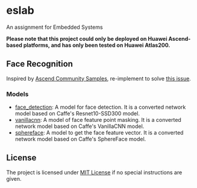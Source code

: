 # eslab

An assignment for Embedded Systems

**Please note that this project could only be deployed on Huawei Ascend-based platforms, and has only been tested on Huawei Atlas200.**

## Face Recognition

Inspired by [Ascend Community Samples](https://gitee.com/ascend/samples), re-implement to solve [this issue](https://toscode.gitee.com/ascend/samples/issues/I51GHH).

### Models

- [face_detection](https://gitee.com/ascend/ModelZoo-TensorFlow/tree/master/TensorFlow/contrib/cv/facedetection/ATC_resnet10-SSD_caffe_AE): A model for face detection. It is a converted network model based on Caffe's Resnet10-SSD300 model.
- [vanillacnn](https://gitee.com/ascend/ModelZoo-TensorFlow/tree/master/TensorFlow/contrib/cv/vanillacnn/ATC_vanillacnn_caffe_AE): A model of face feature point masking. It is a converted network model based on Caffe's VanillaCNN model.
- [sphereface](https://gitee.com/ascend/ModelZoo-TensorFlow/tree/master/TensorFlow/contrib/cv/sphereface/ATC_sphereface_caffe_AE): A model to get the face feature vector. It is a converted network model based on Caffe's SphereFace model. 

## License

The project is licensed under [MIT License](license) if no special instructions are given.
